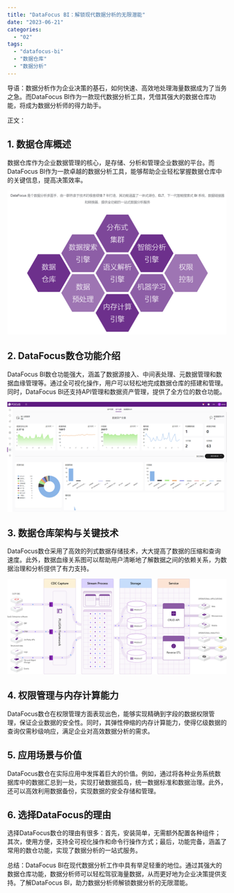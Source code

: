 ```yaml
---
title: "DataFocus BI：解锁现代数据分析的无限潜能"
date: "2023-06-21"
categories: 
  - "02"
tags: 
  - "datafocus-bi"
  - "数据仓库"
  - "数据分析"
---
```


导语：数据分析作为企业决策的基石，如何快速、高效地处理海量数据成为了当务之急。而DataFocus BI作为一款现代数据分析工具，凭借其强大的数据仓库功能，将成为数据分析师的得力助手。

正文：

## 1\. 数据仓库概述

数据仓库作为企业数据管理的核心，是存储、分析和管理企业数据的平台。而DataFocus BI作为一款卓越的数据分析工具，能够帮助企业轻松掌握数据仓库中的关键信息，提高决策效率。

![](images/1686877183-%E5%BE%AE%E4%BF%A1%E6%88%AA%E5%9B%BE_20230616085835.png)

## 2\. DataFocus数仓功能介绍

DataFocus BI数仓功能强大，涵盖了数据源接入、中间表处理、元数据管理和数据血缘管理等。通过全可视化操作，用户可以轻松地完成数据仓库的搭建和管理。同时，DataFocus BI还支持API管理和数据资产管理，提供了全方位的数仓功能。

![](images/1687330209-%E4%BC%81%E4%B8%9A%E5%BE%AE%E4%BF%A1%E6%88%AA%E5%9B%BE_16856738785808.png)

## 3\. 数据仓库架构与关键技术

DataFocus数仓采用了高效的列式数据存储技术，大大提高了数据的压缩和查询速度。此外，数据血缘关系图可以帮助用户清晰地了解数据之间的依赖关系，为数据治理和分析提供了有力支持。

![](images/1687330283-%E6%95%B0%E4%BB%93%E6%9E%B6%E6%9E%84.png)

## 4\. 权限管理与内存计算能力

DataFocus数仓在权限管理方面表现出色，能够实现精确到字段的数据权限管理，保证企业数据的安全性。同时，其弹性伸缩的内存计算能力，使得亿级数据的查询仅需秒级响应，满足企业对高效数据分析的需求。

## 5\. 应用场景与价值

DataFocus数仓在实际应用中发挥着巨大的价值。例如，通过将各种业务系统数据库中的数据汇总到一处，实现打破数据孤岛，统一数据标准和数据治理。此外，还可以高效利用数据备份，实现数据的安全存储和管理。

## 6\. 选择DataFocus的理由

选择DataFocus数仓的理由有很多：首先，安装简单，无需额外配置各种组件；其次，使用方便，支持全可视化操作和命令行操作方式；最后，功能完备，涵盖了常用的数仓功能，实现了数据分析的一站式服务。

总结：DataFocus BI在现代数据分析工作中具有举足轻重的地位。通过其强大的数据仓库功能，数据分析师可以轻松驾驭海量数据，从而更好地为企业决策提供支持。了解DataFocus BI，助力数据分析师解锁数据分析的无限潜能。
